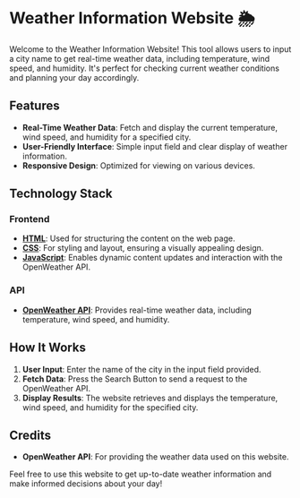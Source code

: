# Weather Information Website 🌦️

Welcome to the Weather Information Website! This tool allows users to input a city name to get real-time weather data, including temperature, wind speed, and humidity. It's perfect for checking current weather conditions and planning your day accordingly.

## Features

- **Real-Time Weather Data**: Fetch and display the current temperature, wind speed, and humidity for a specified city.
- **User-Friendly Interface**: Simple input field and clear display of weather information.
- **Responsive Design**: Optimized for viewing on various devices.

## Technology Stack

### Frontend

- **[HTML](https://developer.mozilla.org/en-US/docs/Web/HTML)**: Used for structuring the content on the web page.
- **[CSS](https://developer.mozilla.org/en-US/docs/Web/CSS)**: For styling and layout, ensuring a visually appealing design.
- **[JavaScript](https://developer.mozilla.org/en-US/docs/Web/JavaScript)**: Enables dynamic content updates and interaction with the OpenWeather API.

### API

- **[OpenWeather API](https://openweathermap.org/api)**: Provides real-time weather data, including temperature, wind speed, and humidity.

## How It Works

1. **User Input**: Enter the name of the city in the input field provided.
2. **Fetch Data**: Press the Search Button to send a request to the OpenWeather API.
3. **Display Results**: The website retrieves and displays the temperature, wind speed, and humidity for the specified city.

## Credits

- **OpenWeather API**: For providing the weather data used on this website.

Feel free to use this website to get up-to-date weather information and make informed decisions about your day!
